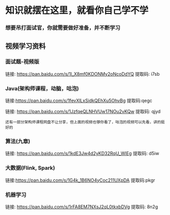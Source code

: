 # 知识就摆在这里，就看你自己学不学

###  想要吊打面试官，你就需要做好准备，并不断学习

## 视频学习资料

### 面试题-视频版

链接: https://pan.baidu.com/s/1l_X8mf0KDONMy2oNcoDdYQ 提取码: i7sb



### Java(架构师课程，动脑，咕泡)

链接:https://pan.baidu.com/s/1fevXlLxSidkQEhXu5OhvBg 提取码:qegc 

链接: https://pan.baidu.com/s/1JzfqeQLNHVUw17NOu2vKQw 提取码: qjyd 

`还有一部分架构师课程网盘不让分享，但上面的视频也够你看了，咕泡的视频可以先看，讲的挺好的`



### 算法(九章)

链接: https://pan.baidu.com/s/1kdE3Jw4d2yKD32RqU_WlEg 提取码: d5iw



### 大数据(Flink, Spark)

链接:https://pan.baidu.com/s/1G4k_1B6NO4yCoc211UXpDA 提取码:pkgr 



### 机器学习

链接: https://pan.baidu.com/s/1rFA8EM7NXsJ2qL0tkxbDVg 提取码: 8n2g



